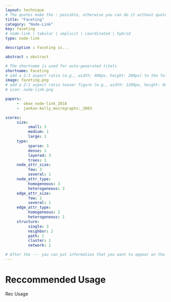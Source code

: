 ```yaml
---
layout: technique
# The quotes make the : possible, otherwise you can do it without quotes
title: "Faceting"
category: "Node-Link"
key: faceting
# node-link | tabular | implicit | coordinated | hybrid 
type: node-link

description : Faceting is...

abstract : abstract

# The shortname is used for auto-generated titels
shortname: Faceting
# add a 2:1 aspect ratio (e.g., width: 400px, height: 200px) to the folder /assets/images/papers/
image: faceting.png
# add a 2:1 aspect ratio teaser figure (e.g., width: 1200px, height: 600px) to the folder /assets/images/papers/
# icon: node-link.png

papers:
     -  okoe_node-link_2018
     -  jankun-kelly_moiregraphs:_2003

scores:
     size: 
          small: 3
          medium: 1
          large: 1
     type: 
          sparse: 3
          dense: 1
          layered: 3
          trees: 1
     node_attr_size: 
          few: 3
          several: 1
     node_attr_type: 
          homogeneous: 3
          heterogeneous: 3
     edge_attr_size: 
          few: 2
          several: 1
     edge_attr_type: 
          homogeneous: 2
          heterogeneous: 1
     structure: 
          single: 3
          neighbor: 2
          path: 1
          cluster: 1
          network: 1

# After the --- you can put information that you want to appear on the website using markdown formatting or HTML. A good example are acknowledgements, extra references, an erratum, etc.
---
```


# Reccommended Usage

Rec Usage

